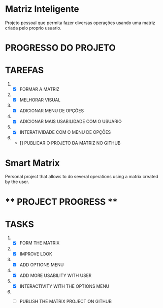 # Matriz Inteligente 
 Projeto pessoal que permita fazer diversas operações usando uma matriz criada pelo proprio usuario.
# **PROGRESSO DO PROJETO**
TAREFAS
=========================================
1. - [x] FORMAR A MATRIZ
2. - [X] MELHORAR VISUAL
2. - [x] ADICIONAR MENU DE OPÇÕES
3. - [x] ADICIONAR MAIS USABILIDADE COM O USUÁRIO
5. - [x] INTERATIVIDADE COM O MENU DE OPÇÕES
8. - [] PUBLICAR O PROJETO DA MATRIZ NO GITHUB

# Smart Matrix
 Personal project that allows to do several operations using a matrix created by the user.
# ** PROJECT PROGRESS **
TASKS
===========================================
1. - [x] FORM THE MATRIX
2. - [X] IMPROVE LOOK
2. - [x] ADD OPTIONS MENU
3. - [x] ADD MORE USABILITY WITH USER
5. - [x] INTERACTIVITY WITH THE OPTIONS MENU
8. - [ ] PUBLISH THE MATRIX PROJECT ON GITHUB

